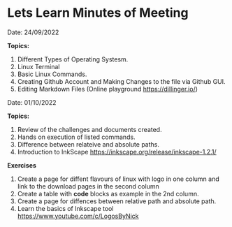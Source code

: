 # Lets Learn Minutes of Meeting

Date: 24/09/2022 

**Topics:**

1. Different Types of Operating Systesm.
2. Linux Terminal
3. Basic Linux Commands.
4. Creating Github Account and Making Changes to the file via Github GUI.
5. Editing Markdown Files (Online playground https://dillinger.io/)

Date: 01/10/2022 

**Topics:**
1. Review of the challenges and documents created.
2. Hands on execution of listed commands.
3. Difference between relateive and absolute paths.
4. Introduction to InkScape https://inkscape.org/release/inkscape-1.2.1/

**Exercises** 
1. Create a page for diffent flavours of linux with logo in one column and link to the download pages in the second column
2. Create a table with **code** blocks as example in the 2nd column.
3. Create a page for diffences between relative path and absolute path.
4. Learn the basics of Inkscape tool https://www.youtube.com/c/LogosByNick
